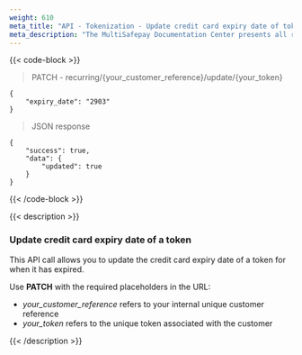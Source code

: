 ```yaml
---
weight: 610
meta_title: "API - Tokenization - Update credit card expiry date of token - MultiSafepay Docs"
meta_description: "The MultiSafepay Documentation Center presents all relevant information about our Plugins and API. You can also find support pages for payment methods, tools and general questions as well as the contact details of our Support and Integration Teams."
---
```


{{< code-block >}}

> PATCH - recurring/{your_customer_reference}/update/{your_token}

```shell
{
    "expiry_date": "2903"
}
```
> JSON response

```shell
{
    "success": true,
    "data": {
        "updated": true
    }
}
```

{{< /code-block >}}

{{< description >}}

### Update credit card expiry date of a token

This API call allows you to update the credit card expiry date of a token for when it has expired.

Use __PATCH__ with the required placeholders in the URL:

* *your_customer_reference* refers to your internal unique customer reference
* *your_token* refers to the unique token associated with the customer

{{< /description >}}